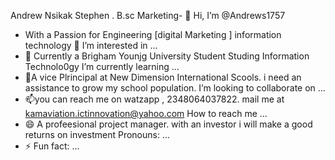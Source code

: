 Andrew Nsikak Stephen . B.sc Marketing- 👋 Hi, I’m @Andrews1757
- With a Passion for Engineering [digital Marketing ] information technology  👀 I’m interested in ...
- 🌱 Currently a Brigham Younjg University Student Studing Information Technolo0gy I’m currently learning ...
- 💞️A vice Plrincipal at New Dimension International Scools. i need an assistance to grow my school population.  I’m looking to collaborate on ...
- 📫you can reach me on watzapp , 2348064037822. mail me at kamaviation.ictinnovation@yahoo.com How to reach me ...
- 😄 A profeesional  project manager. with an investor i will make a good returns on investment Pronouns: ...
- ⚡ Fun fact: ...

<!---
Andrews1757/Andrews1757 is a ✨ special ✨ repository because its `README.md` (this file) appears on your GitHub profile.
You can click the Preview link to take a look at your changes.
--->
